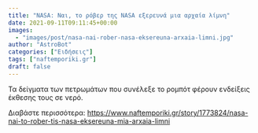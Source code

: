 ```yaml
---
title: "NASA: Ναι, το ρόβερ της NASA εξερευνά μια αρχαία λίμνη"
date: 2021-09-11T09:11:45+00:00
images:
  - "images/post/nasa-nai-rober-nasa-eksereuna-arxaia-limni.jpg"
author: "AstroBot"
categories: ["Ειδήσεις"]
tags: ["naftemporiki.gr"]
draft: false
---
```


Τα δείγματα των πετρωμάτων που συνέλεξε το ρομπότ φέρουν ενδείξεις έκθεσης τους σε νερό.

Διαβάστε περισσότερα: https://www.naftemporiki.gr/story/1773824/nasa-nai-to-rober-tis-nasa-eksereuna-mia-arxaia-limni

